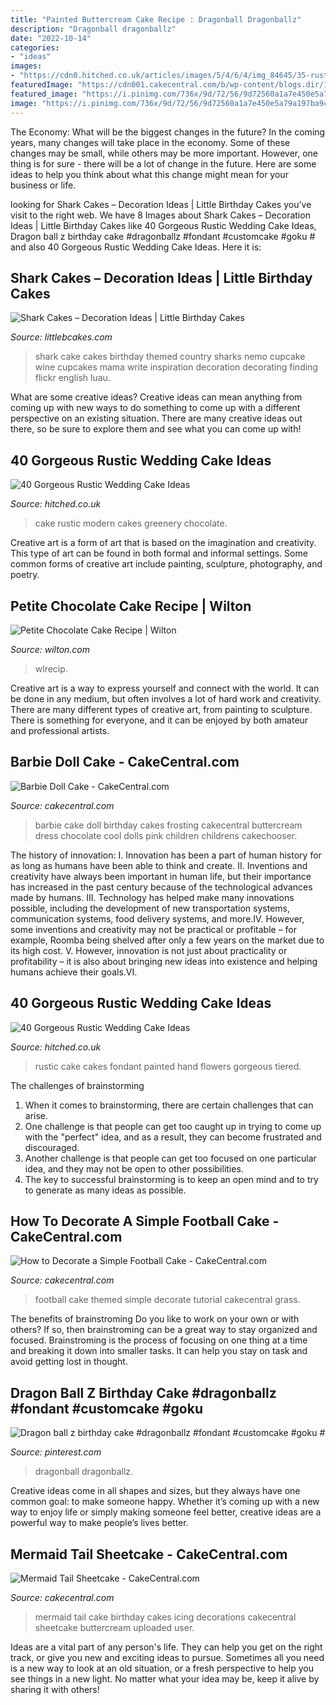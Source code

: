 ```yaml
---
title: "Painted Buttercream Cake Recipe : Dragonball Dragonballz"
description: "Dragonball dragonballz"
date: "2022-10-14"
categories:
- "ideas"
images:
- "https://cdn0.hitched.co.uk/articles/images/5/4/6/4/img_84645/35-rustic-wedding-cake-modern.jpg"
featuredImage: "https://cdn001.cakecentral.com/b/wp-content/blogs.dir/1/files/2015/01/900_hqdefault11.jpg"
featured_image: "https://i.pinimg.com/736x/9d/72/56/9d72560a1a7e450e5a79a197ba9cdd1e.jpg"
image: "https://i.pinimg.com/736x/9d/72/56/9d72560a1a7e450e5a79a197ba9cdd1e.jpg"
---
```



The Economy: What will be the biggest changes in the future?
In the coming years, many changes will take place in the economy. Some of these changes may be small, while others may be more important. However, one thing is for sure - there will be a lot of change in the future. Here are some ideas to help you think about what this change might mean for your business or life.

	

		
looking for Shark Cakes – Decoration Ideas | Little Birthday Cakes you've visit to the right web. We have 8 Images about Shark Cakes – Decoration Ideas | Little Birthday Cakes like 40 Gorgeous Rustic Wedding Cake Ideas, Dragon ball z birthday cake #dragonballz #fondant #customcake #goku # and also 40 Gorgeous Rustic Wedding Cake Ideas. Here it is:
		
    
## Shark Cakes – Decoration Ideas | Little Birthday Cakes

<img loading=lazy src="http://www.littlebcakes.com/wp-content/uploads/2013/08/Shark-Cake.jpg" onerror="this.onerror=null;this.src='https://tse4.mm.bing.net/th?id=OIP.Di9hLeJr_4KxvobGsrb0OwHaFj&amp;pid=15.1';" alt="Shark Cakes – Decoration Ideas | Little Birthday Cakes">

_Source: littlebcakes.com_

>shark cake cakes birthday themed country sharks nemo cupcake wine cupcakes mama write inspiration decoration decorating finding flickr english luau. 

	

What are some creative ideas?
Creative ideas can mean anything from coming up with new ways to do something to come up with a different perspective on an existing situation. There are many creative ideas out there, so be sure to explore them and see what you can come up with!

    
## 40 Gorgeous Rustic Wedding Cake Ideas

<img loading=lazy src="https://cdn0.hitched.co.uk/articles/images/5/4/6/4/img_84645/35-rustic-wedding-cake-modern.jpg" onerror="this.onerror=null;this.src='https://tse1.mm.bing.net/th?id=OIP.uZLdV6b-tRna8zPDSNvHwAHaJ4&amp;pid=15.1';" alt="40 Gorgeous Rustic Wedding Cake Ideas">

_Source: hitched.co.uk_

>cake rustic modern cakes greenery chocolate. 

	

Creative art is a form of art that is based on the imagination and creativity. This type of art can be found in both formal and informal settings. Some common forms of creative art include painting, sculpture, photography, and poetry.

    
## Petite Chocolate Cake Recipe | Wilton

<img loading=lazy src="https://www.wilton.com/dw/image/v2/AAWA_PRD/on/demandware.static/-/Sites-wilton-project-master/default/dw0163f229/images/project/WLRECIP-8754/WLRECIP-8754-petite-chocolate-cake-2.jpg?sw=1440&amp;sh=750&amp;sm=fit" onerror="this.onerror=null;this.src='https://tse1.mm.bing.net/th?id=OIP.i5vs1LFZXDYbJDGoOh-mdgHaHa&amp;pid=15.1';" alt="Petite Chocolate Cake Recipe | Wilton">

_Source: wilton.com_

>wlrecip. 

	

Creative art is a way to express yourself and connect with the world. It can be done in any medium, but often involves a lot of hard work and creativity. There are many different types of creative art, from painting to sculpture. There is something for everyone, and it can be enjoyed by both amateur and professional artists.

    
## Barbie Doll Cake - CakeCentral.com

<img loading=lazy src="https://cdn001.cakecentral.com/gallery/2015/03/900_716392eUal_barbie-doll-cake.jpg" onerror="this.onerror=null;this.src='https://tse1.mm.bing.net/th?id=OIP.A_m7zvoErAeVihlAhi7WMwHaJ4&amp;pid=15.1';" alt="Barbie Doll Cake - CakeCentral.com">

_Source: cakecentral.com_

>barbie cake doll birthday cakes frosting cakecentral buttercream dress chocolate cool dolls pink children childrens cakechooser. 

	

The history of innovation:
I. Innovation has been a part of human history for as long as humans have been able to think and create. II. Inventions and creativity have always been important in human life, but their importance has increased in the past century because of the technological advances made by humans. III. Technology has helped make many innovations possible, including the development of new transportation systems, communication systems, food delivery systems, and more.IV. However, some inventions and creativity may not be practical or profitable – for example, Roomba being shelved after only a few years on the market due to its high cost. V. However, innovation is not just about practicality or profitability – it is also about bringing new ideas into existence and helping humans achieve their goals.VI.

    
## 40 Gorgeous Rustic Wedding Cake Ideas

<img loading=lazy src="https://cdn0.hitched.co.uk/articles/images/3/4/6/4/img_84643/34-rustic-wedding-cake-hand-painted.jpg" onerror="this.onerror=null;this.src='https://tse1.mm.bing.net/th?id=OIP.q0fw1K7PL18RrI7BeA1D-QHaLI&amp;pid=15.1';" alt="40 Gorgeous Rustic Wedding Cake Ideas">

_Source: hitched.co.uk_

>rustic cake cakes fondant painted hand flowers gorgeous tiered. 

	

The challenges of brainstorming
1. When it comes to brainstorming, there are certain challenges that can arise.
2. One challenge is that people can get too caught up in trying to come up with the "perfect" idea, and as a result, they can become frustrated and discouraged.
3. Another challenge is that people can get too focused on one particular idea, and they may not be open to other possibilities.
4. The key to successful brainstorming is to keep an open mind and to try to generate as many ideas as possible.

    
## How To Decorate A Simple Football Cake - CakeCentral.com

<img loading=lazy src="https://cdn001.cakecentral.com/b/wp-content/blogs.dir/1/files/2015/01/900_hqdefault11.jpg" onerror="this.onerror=null;this.src='https://tse2.mm.bing.net/th?id=OIP.34vAU1ytX_065UsuJr5vJQHaFj&amp;pid=15.1';" alt="How to Decorate a Simple Football Cake - CakeCentral.com">

_Source: cakecentral.com_

>football cake themed simple decorate tutorial cakecentral grass. 

	

The benefits of brainstroming
Do you like to work on your own or with others? If so, then brainstroming can be a great way to stay organized and focused. Brainstroming is the process of focusing on one thing at a time and breaking it down into smaller tasks. It can help you stay on task and avoid getting lost in thought.

    
## Dragon Ball Z Birthday Cake #dragonballz #fondant #customcake #goku #

<img loading=lazy src="https://i.pinimg.com/736x/9d/72/56/9d72560a1a7e450e5a79a197ba9cdd1e.jpg" onerror="this.onerror=null;this.src='https://tse1.mm.bing.net/th?id=OIP.bBk6rUEYSqkS6weGEpTH6gHaOP&amp;pid=15.1';" alt="Dragon ball z birthday cake #dragonballz #fondant #customcake #goku #">

_Source: pinterest.com_

>dragonball dragonballz. 

	

Creative ideas come in all shapes and sizes, but they always have one common goal: to make someone happy. Whether it’s coming up with a new way to enjoy life or simply making someone feel better, creative ideas are a powerful way to make people’s lives better.

    
## Mermaid Tail Sheetcake - CakeCentral.com

<img loading=lazy src="https://cdn001.cakecentral.com/editor/2017/06/900_mermaid-tail-sheetcake_5934b6e750f8f.jpg" onerror="this.onerror=null;this.src='https://tse3.mm.bing.net/th?id=OIP.8IadFglpKSvYSA66Oy4-uQHaJ4&amp;pid=15.1';" alt="Mermaid Tail Sheetcake - CakeCentral.com">

_Source: cakecentral.com_

>mermaid tail cake birthday cakes icing decorations cakecentral sheetcake buttercream uploaded user. 

	

Ideas are a vital part of any person's life. They can help you get on the right track, or give you new and exciting ideas to pursue. Sometimes all you need is a new way to look at an old situation, or a fresh perspective to help you see things in a new light. No matter what your idea may be, keep it alive by sharing it with others!

